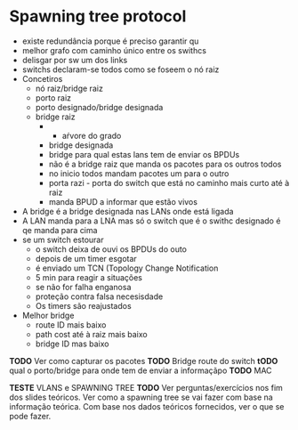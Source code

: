# Spawning tree protocol

- existe redundância porque é preciso garantir qu
- melhor grafo com caminho único entre os swithcs
- delisgar por sw um dos links
- switchs declaram-se todos como se foseem o nó raiz
- Concetiros
	- nó raiz/bridge raiz
	- porto raiz
	- porto designado/bridge designada
	- bridge raiz 
		- - aŕvore do grado
		- bridge designada
		- bridge para qual estas lans tem de enviar os BPDUs
		- não é a bridge raiz que manda os pacotes para os outros todos
		- no inicio todos mandam pacotes um para o outro
		- porta razi - porta do switch que está no caminho mais curto até à raiz
		- manda BPUD a informar que estão vivos
- A bridge é a bridge designada nas LANs onde está ligada
- A LAN manda para a LNA mas só o switch que é o swithc designado é qe manda para cima
- se um switch estourar
	- o switch deixa de ouvi os BPDUs do outo
	- depois de um timer esgotar
	- é enviado um TCN (Topology Change Notification
	- 5 min para reagir a situações
	- se não for falha enganosa
	- proteção contra falsa necesisdade
	- Os timers são reajustados
- Melhor bridge
	- route ID mais baixo
	- path cost até à raiz mais baixo
	- bridge ID mas baixo

__TODO__ Ver como capturar os pacotes
__TODO__ Bridge route do switch
__tODO__ qual o porto/bridge para onde tem de enviar a informaçãpo
__TODO__ MAC

__TESTE__ VLANS e SPAWNING TREE
__TODO__ Ver perguntas/exercícios nos fim dos slides teóricos. Ver como a spawning tree se vai fazer com base na informação teórica.
Com base nos dados teóricos fornecidos, ver o que se pode fazer.


